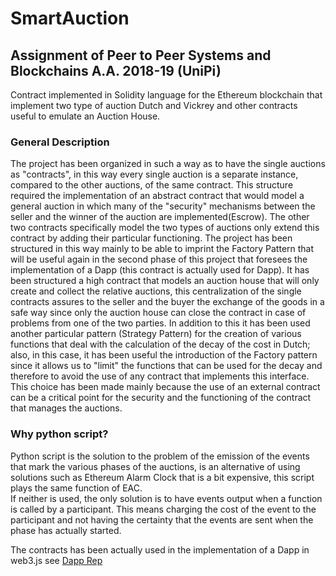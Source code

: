 # SmartAuction
## Assignment of Peer to Peer Systems and Blockchains A.A. 2018-19 (UniPi)
Contract implemented in Solidity language for the Ethereum blockchain that implement two type of auction Dutch and Vickrey and other contracts useful to emulate an Auction House. 

### General Description
The project has been organized in such a way as to have the single auctions as "contracts", in this way every single auction is a separate instance, compared to the other auctions, of the same contract.   This structure required the implementation of an abstract contract that would model a general auction in which many of the "security" mechanisms between the seller and the winner of the auction are implemented(Escrow). The other two contracts specifically model the two types of auctions only extend this contract by adding their particular functioning. The project has been structured in this way mainly to be able to imprint the Factory Pattern that will be useful again in the second phase of this project that foresees the implementation of a Dapp (this contract is actually used for Dapp). It has been structured a high contract that models an auction house that will only create and collect the relative auctions, this centralization of the single contracts assures to the seller and the buyer the exchange of the goods in a safe way since only the auction house can close the contract in case of problems from one of the two parties. In addition to this it has been used another particular pattern (Strategy Pattern) for the creation of various functions that deal with the calculation of the decay of the cost in Dutch; also, in this case, it has been useful the introduction of the Factory pattern since it allows us to "limit" the functions that can be used for the decay and therefore to avoid the use of any contract that implements this interface. This choice has been made mainly because the use of an external contract can be a critical point for the security and the functioning of the contract that manages the auctions.

### Why python script?
Python script is the solution to the problem of the emission of the events that mark the various phases of the auctions, is an alternative of using solutions such as Ethereum Alarm Clock that is a bit expensive, this script plays the same function of EAC.\
If neither is used, the only solution is to have events output when a function is called by a participant. This means charging the cost of the event to the participant and not having the certainty that the events are sent when the phase has actually started.

The contracts has been actually used in the implementation of a Dapp in web3.js see [Dapp Rep](https://github.com/Ruggiero-Santo/DAppAuction)

